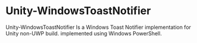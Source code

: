 # Unity-WindowsToastNotifier
Unity-WindowsToastNotifier  Is a Windows Toast Notifier implementation for Unity non-UWP build. implemented using Windows PowerShell.
